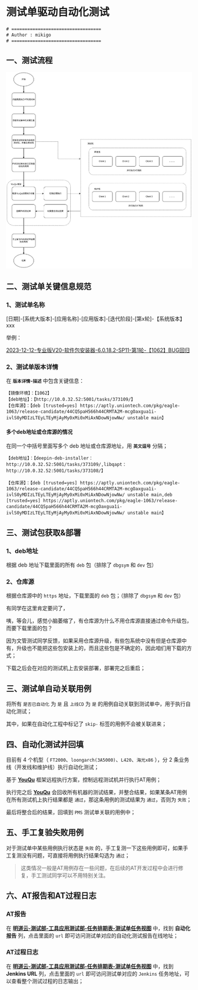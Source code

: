 # 测试单驱动自动化测试

```shell
# ==================================
# Author : mikigo
# ==================================
```

## 一、测试流程

![](../img/guifan/at.drawio.png)

## 二、测试单关键信息规范

### 1、测试单名称

[日期]-[系统大版本]-[应用名称]-[应用版本]-[迭代阶段]-[第x轮]-【系统版本】xxx

举例：

[2023-12-12-专业版V20-软件包安装器-6.0.18.2-SP11-第1轮-【1062】BUG回归](https://pms.uniontech.com/testtask-view-35573.html)

### 2、测试单版本详情

在 **`版本详情`-`描述`** 中包含关键信息：

```shell
【镜像环境】：【1062】
【deb地址】：【http://10.0.32.52:5001/tasks/373109/】
【仓库源】：【deb [trusted=yes] https://aptly.uniontech.com/pkg/eagle-1063/release-candidate/44CQ5paH566h44CRMTA2M-mcgOaxgua1i-ivlS0yMDIzLTEyLTEyMjAyMy0xMi0xMiAxNDowNjowNw/ unstable main】
```

#### 多个deb地址或仓库源的情况

在同一个中括号里面写多个 deb 地址或仓库源地址，用 **`英文逗号`** 分隔；

```shell
【deb地址】：【deepin-deb-installer：http://10.0.32.52:5001/tasks/373109/,libqapt：http://10.0.32.52:5001/tasks/373108/】

【仓库源】：【deb [trusted=yes] https://aptly.uniontech.com/pkg/eagle-1063/release-candidate/44CQ5paH566h44CRMTA2M-mcgOaxgua1i-ivlS0yMDIzLTEyLTEyMjAyMy0xMi0xMiAxNDowNjowNw/ unstable main,deb [trusted=yes] https://aptly.uniontech.com/pkg/eagle-1063/release-candidate/44CQ5paH566h44CRMTA2M-mcgOaxgua1i-ivlS0yMDIzLTEyLTEyMjAyMy0xMi0xMiAxNDowNjowNw/ unstable main】
```

## 三、测试包获取&部署

### 1、deb地址

根据 deb 地址下载里面的所有 `deb` 包（排除了 `dbgsym` 和 `dev` 包）

### 2、仓库源

根据仓库源中的 `https` 地址，下载里面的 `deb` 包；（排除了 `dbgsym` 和 `dev` 包）

有同学在这里肯定要问了，

咦，等会儿，感觉小脑萎缩了，有仓库源为什么不用仓库源直接通过命令升级包，而要下载里面的包？

因为文管测试同学反馈，如果采用仓库源升级，有些包系统中没有但是仓库源中有，升级也不能把这些包安装上的，而且这些包是不确定的，因此咱们用下载的方式；

下载之后会在对应的测试机上去安装部署，部署完之后重启；

## 三、测试单自动关联用例

将所有 `是否已自动化` 为 `是` 且 `上线CD` 为 `是` 的用例自动关联到测试单中，用于执行自动化测试；

其中，如果在自动化工程中标记了 `skip-` 标签的用例不会被关联进来；

## 四、自动化测试并回填

目前有 4 个机型（ `FT2000`、`loongarch(3A5000)`、`L420`、`海光x86` ），分 2 条业务线（开发线和维护线）执行自动化测试；

基于 [**YouQu**](https://github.com/linuxdeepin/deepin-autotest-framework) 框架远程执行方案，控制远程测试机并行执行AT用例；

执行完之后 [**YouQu**](https://github.com/linuxdeepin/deepin-autotest-framework) 会回收所有机器的测试结果，并整合结果，如果某条AT用例在所有测试机上执行结果都是 `通过`，那这条用例的测试结果为 `通过`，否则为 `失败`；

最后将整合后的结果，回填到 `PMS` 测试单关联的用例中；

## 五、手工复验失败用例

对于测试单中某些用例执行状态是 `失败` 的，手工复测一下这些用例即可，如果手工复测没有问题，可直接将用例执行结果勾选为 `通过`；

>  这类情况一般是AT用例存在一些问题，在后续的AT开发过程中会进行修复，手工测试同学可以不用特别关注。

## 六、AT报告和AT过程日志

### AT报告

在 **[明道云-测试部-工具应用测试部-任务排期表-测试单任务视图](https://cooperation.uniontech.com/app/3642d1a4-7463-4bb6-96bc-69c5c1092a02/64083c8c571dca6a6b0c69e6/64097be258096ffd1a12dda2/64c35664cc11a7bd3d7e4b68)** 中，找到 **自动化报告** 列，点击里面的 `url` 即可访问测试单对应的自动化测试报告在线地址；

### AT过程日志

在 **[明道云-测试部-工具应用测试部-任务排期表-测试单任务视图](https://cooperation.uniontech.com/app/3642d1a4-7463-4bb6-96bc-69c5c1092a02/64083c8c571dca6a6b0c69e6/64097be258096ffd1a12dda2/64c35664cc11a7bd3d7e4b68)** 中，找到 **Jenkins URL** 列，点击里面的 `url` 即可访问测试单对应的 `Jenkins` 任务地址，可以查看整个测试过程的日志输出；
